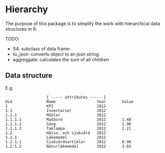 Hierarchy
=========

The purpose of this package is to simplify the work with hierarchical data structures in R.

TODO:
- S4: subclass of data frame
- to_json: converts object to an json string.
- aggreggate: calculates the sum of all children

## Data structure

E.g.

                      { ----- attributes ----- }  
    Hid               Name                  Year       Value
    1                 KPI                   2012
    1.1               Inventarier           2012
    1.1.1             Möbler                2012
    1.1.1.1           Matbord               2012       1.48
    1.1.1.2           Säng                  2012       2.90
    1.1.1.3           Taklampa              2012       2.21
    1.2               Hälso- och sjukvård   2012
    1.2.1             Läkemedel             2012
    1.2.1.1           Sjukvårdsartiklar     2012       0.98
    1.2.1.2           Naturläkemedel        2012       3.03


   
